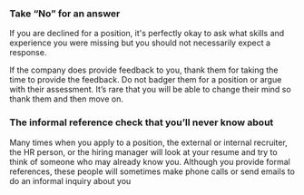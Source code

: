 ### Take “No” for an answer

If you are declined for a position, it's perfectly okay to ask what skills and experience you were missing but you should not necessarily expect a response. 

If the company does provide feedback to you, thank them for taking the time to provide the feedback. Do not badger them for a position or argue with their assessment. It’s rare that you will be able to change their mind so thank them and then move on.

### The informal reference check that you’ll never know about

Many times when you apply to a position, the external or internal recruiter, the HR person, or the hiring manager will look at your resume and try to think of someone who may already know you. Although you provide formal references, these people will sometimes make phone calls or send emails to do an informal inquiry about you
